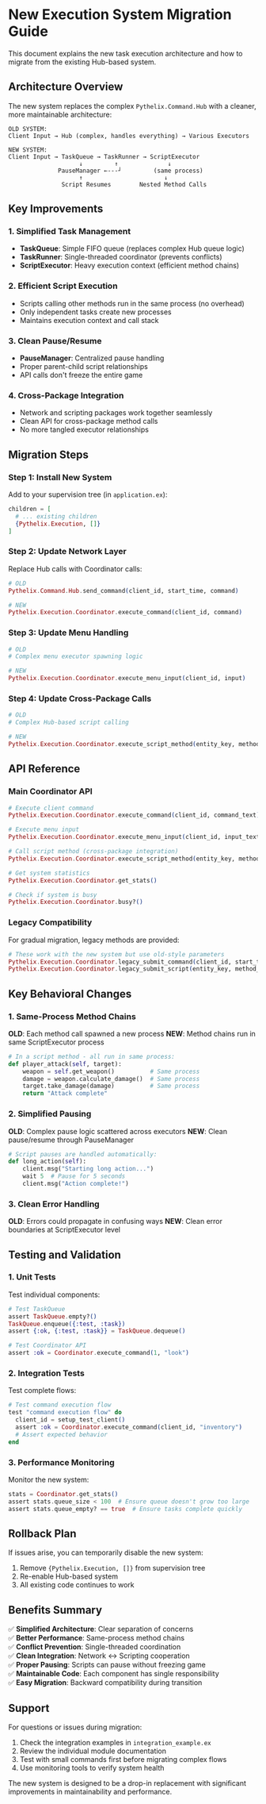 # New Execution System Migration Guide

This document explains the new task execution architecture and how to migrate from the existing Hub-based system.

## Architecture Overview

The new system replaces the complex `Pythelix.Command.Hub` with a cleaner, more maintainable architecture:

```
OLD SYSTEM:
Client Input → Hub (complex, handles everything) → Various Executors

NEW SYSTEM:
Client Input → TaskQueue → TaskRunner → ScriptExecutor
                    ↓         ↑              ↓
              PauseManager ←---┘         (same process)
                    ↑                       ↓
               Script Resumes        Nested Method Calls
```

## Key Improvements

### 1. Simplified Task Management
- **TaskQueue**: Simple FIFO queue (replaces complex Hub queue logic)
- **TaskRunner**: Single-threaded coordinator (prevents conflicts)
- **ScriptExecutor**: Heavy execution context (efficient method chains)

### 2. Efficient Script Execution
- Scripts calling other methods run in the same process (no overhead)
- Only independent tasks create new processes
- Maintains execution context and call stack

### 3. Clean Pause/Resume
- **PauseManager**: Centralized pause handling
- Proper parent-child script relationships
- API calls don't freeze the entire game

### 4. Cross-Package Integration
- Network and scripting packages work together seamlessly
- Clean API for cross-package method calls
- No more tangled executor relationships

## Migration Steps

### Step 1: Install New System

Add to your supervision tree (in `application.ex`):

```elixir
children = [
  # ... existing children
  {Pythelix.Execution, []}
]
```

### Step 2: Update Network Layer

Replace Hub calls with Coordinator calls:

```elixir
# OLD
Pythelix.Command.Hub.send_command(client_id, start_time, command)

# NEW  
Pythelix.Execution.Coordinator.execute_command(client_id, command)
```

### Step 3: Update Menu Handling

```elixir
# OLD
# Complex menu executor spawning logic

# NEW
Pythelix.Execution.Coordinator.execute_menu_input(client_id, input)
```

### Step 4: Update Cross-Package Calls

```elixir
# OLD
# Complex Hub-based script calling

# NEW
Pythelix.Execution.Coordinator.execute_script_method(entity_key, method_name, args)
```

## API Reference

### Main Coordinator API

```elixir
# Execute client command
Pythelix.Execution.Coordinator.execute_command(client_id, command_text)

# Execute menu input
Pythelix.Execution.Coordinator.execute_menu_input(client_id, input_text)

# Call script method (cross-package integration)
Pythelix.Execution.Coordinator.execute_script_method(entity_key, method_name, args)

# Get system statistics
Pythelix.Execution.Coordinator.get_stats()

# Check if system is busy
Pythelix.Execution.Coordinator.busy?()
```

### Legacy Compatibility

For gradual migration, legacy methods are provided:

```elixir
# These work with the new system but use old-style parameters
Pythelix.Execution.Coordinator.legacy_submit_command(client_id, start_time, command)
Pythelix.Execution.Coordinator.legacy_submit_script(entity_key, method_name, args)
```

## Key Behavioral Changes

### 1. Same-Process Method Chains

**OLD**: Each method call spawned a new process
**NEW**: Method chains run in same ScriptExecutor process

```python
# In a script method - all run in same process:
def player_attack(self, target):
    weapon = self.get_weapon()          # Same process
    damage = weapon.calculate_damage()  # Same process  
    target.take_damage(damage)          # Same process
    return "Attack complete"
```

### 2. Simplified Pausing

**OLD**: Complex pause logic scattered across executors
**NEW**: Clean pause/resume through PauseManager

```python
# Script pauses are handled automatically:
def long_action(self):
    client.msg("Starting long action...")
    wait 5  # Pause for 5 seconds
    client.msg("Action complete!")
```

### 3. Clean Error Handling

**OLD**: Errors could propagate in confusing ways
**NEW**: Clean error boundaries at ScriptExecutor level

## Testing and Validation

### 1. Unit Tests

Test individual components:

```elixir
# Test TaskQueue
assert TaskQueue.empty?()
TaskQueue.enqueue({:test, :task})
assert {:ok, {:test, :task}} = TaskQueue.dequeue()

# Test Coordinator API
assert :ok = Coordinator.execute_command(1, "look")
```

### 2. Integration Tests

Test complete flows:

```elixir
# Test command execution flow
test "command execution flow" do
  client_id = setup_test_client()
  assert :ok = Coordinator.execute_command(client_id, "inventory")
  # Assert expected behavior
end
```

### 3. Performance Monitoring

Monitor the new system:

```elixir
stats = Coordinator.get_stats()
assert stats.queue_size < 100  # Ensure queue doesn't grow too large
assert stats.queue_empty? == true  # Ensure tasks complete quickly
```

## Rollback Plan

If issues arise, you can temporarily disable the new system:

1. Remove `{Pythelix.Execution, []}` from supervision tree
2. Re-enable Hub-based system
3. All existing code continues to work

## Benefits Summary

✅ **Simplified Architecture**: Clear separation of concerns  
✅ **Better Performance**: Same-process method chains  
✅ **Conflict Prevention**: Single-threaded coordination  
✅ **Clean Integration**: Network ↔ Scripting cooperation  
✅ **Proper Pausing**: Scripts can pause without freezing game  
✅ **Maintainable Code**: Each component has single responsibility  
✅ **Easy Migration**: Backward compatibility during transition  

## Support

For questions or issues during migration:

1. Check the integration examples in `integration_example.ex`
2. Review the individual module documentation
3. Test with small commands first before migrating complex flows
4. Use monitoring tools to verify system health

The new system is designed to be a drop-in replacement with significant improvements in maintainability and performance.